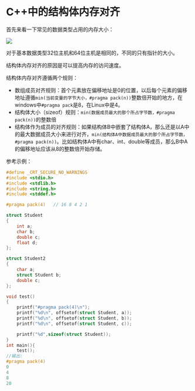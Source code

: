# C++中的结构体内存对齐 

首先来看一下常见的数据类型占用的内存大小：

![](C:\Users\Tchen\Desktop\研究生\Note\images\数据成员大小.png)

对于基本数据类型32位主机和64位主机是相同的，不同的只有指针的大小。

结构体内存对齐的原因是可以提高内存的访问速度。

结构体内存对齐遵循两个规则：

- 数组成员对齐规则：首个元素放在偏移地址是0的位置，以后每个元素的偏移地址遵循`min(当前变量的字节大小，#pragma pack(n))`整数倍开始的地方，在windows中`#pragma pack`是8，在Linux中是4。
- 结构体大小（sizeof）规则：`min(数据成员最大的那个所占字节数，#pragma pack(n))`的整数倍
- 结构体作为成员的对齐规则：如果结构体B中嵌套了结构体A，那么还是以A中的最大数据成员大小来进行对齐，`min(结构体A中数据成员最大的那个所占字节数，#pragma pack(n))`。比如结构体A中有char、int、double等成员，那么B中A的偏移地址应该从8的整数倍开始存储。

参考示例：

```C++
#define _CRT_SECURE_NO_WARNINGS
#include <stdio.h>
#include <stdlib.h>
#include <string.h>
#include <stddef.h>

#pragma pack(4)   // 16 8 4 2 1

struct Student
{
    int a;
    char b;
    double c;
    float d;
};

struct Student2
{
    char a;
    struct Student b;
    double c;
};

void test()
{
    printf("#pragma pack(4)\n");
    printf("%d\n", offsetof(struct Student, a));
    printf("%d\n", offsetof(struct Student, b));
    printf("%d\n", offsetof(struct Student, c));

    printf("%d",sizeof(struct Student));
}
int main(){
    test();
//输出:
#pragma pack(4)
0
4
8
20
```

